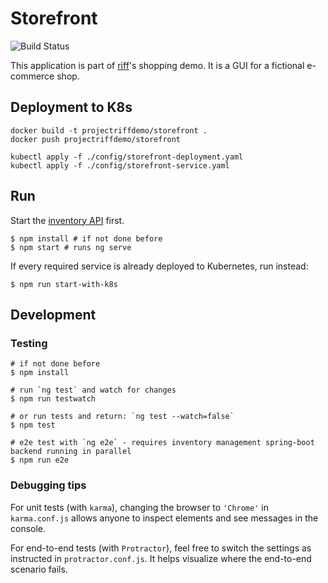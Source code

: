 # Storefront

![Build Status](https://github.com/projectriff-demo/storefront/workflows/CI/badge.svg)

This application is part of [riff](https://projectriff.io)'s shopping demo.
It is a GUI for a fictional e-commerce shop.

## Deployment to K8s

```shell script
docker build -t projectriffdemo/storefront .
docker push projectriffdemo/storefront
```

```shell script
kubectl apply -f ./config/storefront-deployment.yaml
kubectl apply -f ./config/storefront-service.yaml
```

## Run

Start the [inventory API](https://github.com/tanzu-mkondo/inventory-management/) first.

```shell script
$ npm install # if not done before
$ npm start # runs ng serve
```

If every required service is already deployed to Kubernetes, run instead:
```shell script
$ npm run start-with-k8s
```

## Development

### Testing

```shell script
# if not done before
$ npm install

# run `ng test` and watch for changes
$ npm run testwatch

# or run tests and return: `ng test --watch=false`
$ npm test

# e2e test with `ng e2e` - requires inventory management spring-boot backend running in parallel
$ npm run e2e
```


### Debugging tips

For unit tests (with `karma`), changing the browser to `'Chrome'` in `karma.conf.js`
allows anyone to inspect elements and see messages in the console.

For end-to-end tests (with `Protractor`), feel free to switch the settings as instructed
in `protractor.conf.js`. It helps visualize where the end-to-end scenario fails.
